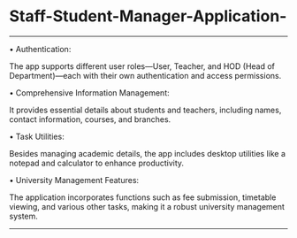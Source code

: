 # Staff-Student-Manager-Application-

***********************************************************************************************************************************************************************************

•	Authentication: 

The app supports different user roles—User, Teacher, and HOD (Head of Department)—each with their own authentication and access permissions.

•	Comprehensive Information Management:

It provides essential details about students and teachers, including names, contact information, courses, and branches.

•	Task Utilities: 

Besides managing academic details, the app includes desktop utilities like a notepad and calculator to enhance productivity.

•	University Management Features: 

The application incorporates functions such as fee submission, timetable viewing, and various other tasks,      making it a robust university management system.

***********************************************************************************************************************************************************************************
